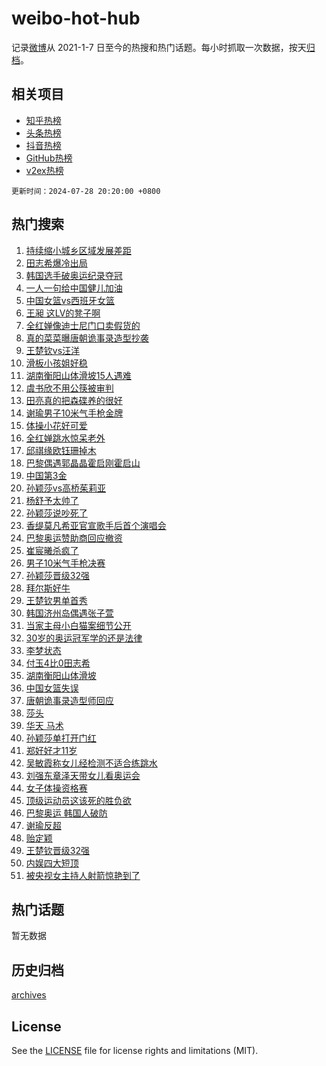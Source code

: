 # weibo-hot-hub

记录[微博](https://www.weibo.com)从 2021-1-7 日至今的热搜和热门话题。每小时抓取一次数据，按天[归档](archives)。

## 相关项目

- [知乎热榜](https://github.com/lonnyzhang423/zhihu-hot-hub)
- [头条热榜](https://github.com/lonnyzhang423/toutiao-hot-hub)
- [抖音热榜](https://github.com/lonnyzhang423/douyin-hot-hub)
- [GitHub热榜](https://github.com/lonnyzhang423/github-hot-hub)
- [v2ex热榜](https://github.com/lonnyzhang423/v2ex-hot-hub)


`更新时间：2024-07-28 20:20:00 +0800`

## 热门搜索

1. [持续缩小城乡区域发展差距](https://m.weibo.cn/search?containerid=100103type%3D1%26t%3D10%26q%3D%23%E6%8C%81%E7%BB%AD%E7%BC%A9%E5%B0%8F%E5%9F%8E%E4%B9%A1%E5%8C%BA%E5%9F%9F%E5%8F%91%E5%B1%95%E5%B7%AE%E8%B7%9D%23&stream_entry_id=51&isnewpage=1&extparam=seat%3D1%26stream_entry_id%3D51%26c_type%3D51%26q%3D%2523%25E6%258C%2581%25E7%25BB%25AD%25E7%25BC%25A9%25E5%25B0%258F%25E5%259F%258E%25E4%25B9%25A1%25E5%258C%25BA%25E5%259F%259F%25E5%258F%2591%25E5%25B1%2595%25E5%25B7%25AE%25E8%25B7%259D%2523%26cate%3D10103%26dgr%3D0%26pos%3D0%26filter_type%3Drealtimehot%26display_time%3D1722169199%26pre_seqid%3D1722169199502026665201)
1. [田志希爆冷出局](https://m.weibo.cn/search?containerid=100103type%3D1%26t%3D10%26q%3D%23%E7%94%B0%E5%BF%97%E5%B8%8C%E7%88%86%E5%86%B7%E5%87%BA%E5%B1%80%23&stream_entry_id=31&isnewpage=1&extparam=seat%3D1%26stream_entry_id%3D31%26flag%3D1%26band_rank%3D1%26realpos%3D1%26pos%3D0%26filter_type%3Drealtimehot%26c_type%3D31%26cate%3D5001%26dgr%3D0%26q%3D%2523%25E7%2594%25B0%25E5%25BF%2597%25E5%25B8%258C%25E7%2588%2586%25E5%2586%25B7%25E5%2587%25BA%25E5%25B1%2580%2523%26lcate%3D5001%26display_time%3D1722169199%26pre_seqid%3D1722169199502026665201)
1. [韩国选手破奥运纪录夺冠](https://m.weibo.cn/search?containerid=100103type%3D1%26t%3D10%26q%3D%23%E9%9F%A9%E5%9B%BD%E9%80%89%E6%89%8B%E7%A0%B4%E5%A5%A5%E8%BF%90%E7%BA%AA%E5%BD%95%E5%A4%BA%E5%86%A0%23&stream_entry_id=31&isnewpage=1&extparam=seat%3D1%26stream_entry_id%3D31%26flag%3D1%26band_rank%3D2%26realpos%3D2%26pos%3D1%26filter_type%3Drealtimehot%26c_type%3D31%26cate%3D5001%26dgr%3D0%26q%3D%2523%25E9%259F%25A9%25E5%259B%25BD%25E9%2580%2589%25E6%2589%258B%25E7%25A0%25B4%25E5%25A5%25A5%25E8%25BF%2590%25E7%25BA%25AA%25E5%25BD%2595%25E5%25A4%25BA%25E5%2586%25A0%2523%26lcate%3D5001%26display_time%3D1722169199%26pre_seqid%3D1722169199502026665201)
1. [一人一句给中国健儿加油](https://m.weibo.cn/search?containerid=100103type%3D1%26t%3D10%26q%3D%23%E4%B8%80%E4%BA%BA%E4%B8%80%E5%8F%A5%E7%BB%99%E4%B8%AD%E5%9B%BD%E5%81%A5%E5%84%BF%E5%8A%A0%E6%B2%B9%23&stream_entry_id=31&isnewpage=1&extparam=seat%3D1%26stream_entry_id%3D31%26flag%3D0%26band_rank%3D3%26realpos%3D3%26pos%3D2%26filter_type%3Drealtimehot%26c_type%3D31%26cate%3D5001%26dgr%3D0%26q%3D%2523%25E4%25B8%2580%25E4%25BA%25BA%25E4%25B8%2580%25E5%258F%25A5%25E7%25BB%2599%25E4%25B8%25AD%25E5%259B%25BD%25E5%2581%25A5%25E5%2584%25BF%25E5%258A%25A0%25E6%25B2%25B9%2523%26lcate%3D5001%26display_time%3D1722169199%26pre_seqid%3D1722169199502026665201)
1. [中国女篮vs西班牙女篮](https://m.weibo.cn/search?containerid=100103type%3D1%26t%3D10%26q%3D%23%E4%B8%AD%E5%9B%BD%E5%A5%B3%E7%AF%AEvs%E8%A5%BF%E7%8F%AD%E7%89%99%E5%A5%B3%E7%AF%AE%23&stream_entry_id=31&isnewpage=1&extparam=seat%3D1%26stream_entry_id%3D31%26flag%3D1%26band_rank%3D4%26realpos%3D4%26pos%3D3%26filter_type%3Drealtimehot%26c_type%3D31%26cate%3D5001%26dgr%3D0%26q%3D%2523%25E4%25B8%25AD%25E5%259B%25BD%25E5%25A5%25B3%25E7%25AF%25AEvs%25E8%25A5%25BF%25E7%258F%25AD%25E7%2589%2599%25E5%25A5%25B3%25E7%25AF%25AE%2523%26lcate%3D5001%26display_time%3D1722169199%26pre_seqid%3D1722169199502026665201)
1. [王昶 这LV的凳子啊](https://m.weibo.cn/search?containerid=100103type%3D1%26t%3D10%26q%3D%E7%8E%8B%E6%98%B6+%E8%BF%99LV%E7%9A%84%E5%87%B3%E5%AD%90%E5%95%8A&stream_entry_id=31&isnewpage=1&extparam=seat%3D1%26stream_entry_id%3D31%26flag%3D2%26band_rank%3D5%26realpos%3D5%26pos%3D4%26filter_type%3Drealtimehot%26c_type%3D31%26cate%3D5001%26dgr%3D0%26q%3D%25E7%258E%258B%25E6%2598%25B6%2520%25E8%25BF%2599LV%25E7%259A%2584%25E5%2587%25B3%25E5%25AD%2590%25E5%2595%258A%26lcate%3D5001%26display_time%3D1722169199%26pre_seqid%3D1722169199502026665201)
1. [全红婵像迪士尼门口卖假货的](https://m.weibo.cn/search?containerid=100103type%3D1%26t%3D10%26q%3D%E5%85%A8%E7%BA%A2%E5%A9%B5%E5%83%8F%E8%BF%AA%E5%A3%AB%E5%B0%BC%E9%97%A8%E5%8F%A3%E5%8D%96%E5%81%87%E8%B4%A7%E7%9A%84&stream_entry_id=31&isnewpage=1&extparam=seat%3D1%26stream_entry_id%3D31%26flag%3D2%26band_rank%3D6%26realpos%3D6%26pos%3D5%26filter_type%3Drealtimehot%26c_type%3D31%26cate%3D5001%26dgr%3D0%26q%3D%25E5%2585%25A8%25E7%25BA%25A2%25E5%25A9%25B5%25E5%2583%258F%25E8%25BF%25AA%25E5%25A3%25AB%25E5%25B0%25BC%25E9%2597%25A8%25E5%258F%25A3%25E5%258D%2596%25E5%2581%2587%25E8%25B4%25A7%25E7%259A%2584%26lcate%3D5001%26display_time%3D1722169199%26pre_seqid%3D1722169199502026665201)
1. [真的菜菜曝唐朝诡事录造型抄袭](https://m.weibo.cn/search?containerid=100103type%3D1%26t%3D10%26q%3D%23%E7%9C%9F%E7%9A%84%E8%8F%9C%E8%8F%9C%E6%9B%9D%E5%94%90%E6%9C%9D%E8%AF%A1%E4%BA%8B%E5%BD%95%E9%80%A0%E5%9E%8B%E6%8A%84%E8%A2%AD%23&stream_entry_id=31&isnewpage=1&extparam=seat%3D1%26stream_entry_id%3D31%26flag%3D16%26band_rank%3D7%26realpos%3D7%26pos%3D6%26filter_type%3Drealtimehot%26c_type%3D31%26cate%3D5001%26dgr%3D0%26q%3D%2523%25E7%259C%259F%25E7%259A%2584%25E8%258F%259C%25E8%258F%259C%25E6%259B%259D%25E5%2594%2590%25E6%259C%259D%25E8%25AF%25A1%25E4%25BA%258B%25E5%25BD%2595%25E9%2580%25A0%25E5%259E%258B%25E6%258A%2584%25E8%25A2%25AD%2523%26lcate%3D5001%26display_time%3D1722169199%26pre_seqid%3D1722169199502026665201)
1. [王楚钦vs汪洋](https://m.weibo.cn/search?containerid=100103type%3D1%26t%3D10%26q%3D%23%E7%8E%8B%E6%A5%9A%E9%92%A6vs%E6%B1%AA%E6%B4%8B%23&stream_entry_id=31&isnewpage=1&extparam=seat%3D1%26stream_entry_id%3D31%26flag%3D0%26band_rank%3D8%26realpos%3D8%26pos%3D7%26filter_type%3Drealtimehot%26c_type%3D31%26cate%3D5001%26dgr%3D0%26q%3D%2523%25E7%258E%258B%25E6%25A5%259A%25E9%2592%25A6vs%25E6%25B1%25AA%25E6%25B4%258B%2523%26lcate%3D5001%26display_time%3D1722169199%26pre_seqid%3D1722169199502026665201)
1. [滑板小孩姐好稳](https://m.weibo.cn/search?containerid=100103type%3D1%26t%3D10%26q%3D%E6%BB%91%E6%9D%BF%E5%B0%8F%E5%AD%A9%E5%A7%90%E5%A5%BD%E7%A8%B3&stream_entry_id=31&isnewpage=1&extparam=seat%3D1%26stream_entry_id%3D31%26flag%3D1%26band_rank%3D9%26realpos%3D9%26pos%3D8%26filter_type%3Drealtimehot%26c_type%3D31%26cate%3D5001%26dgr%3D0%26q%3D%25E6%25BB%2591%25E6%259D%25BF%25E5%25B0%258F%25E5%25AD%25A9%25E5%25A7%2590%25E5%25A5%25BD%25E7%25A8%25B3%26lcate%3D5001%26display_time%3D1722169199%26pre_seqid%3D1722169199502026665201)
1. [湖南衡阳山体滑坡15人遇难](https://m.weibo.cn/search?containerid=100103type%3D1%26t%3D10%26q%3D%23%E6%B9%96%E5%8D%97%E8%A1%A1%E9%98%B3%E5%B1%B1%E4%BD%93%E6%BB%91%E5%9D%A115%E4%BA%BA%E9%81%87%E9%9A%BE%23&stream_entry_id=31&isnewpage=1&extparam=seat%3D1%26stream_entry_id%3D31%26flag%3D1%26band_rank%3D10%26realpos%3D10%26pos%3D9%26filter_type%3Drealtimehot%26c_type%3D31%26cate%3D5001%26dgr%3D0%26q%3D%2523%25E6%25B9%2596%25E5%258D%2597%25E8%25A1%25A1%25E9%2598%25B3%25E5%25B1%25B1%25E4%25BD%2593%25E6%25BB%2591%25E5%259D%25A115%25E4%25BA%25BA%25E9%2581%2587%25E9%259A%25BE%2523%26lcate%3D5001%26display_time%3D1722169199%26pre_seqid%3D1722169199502026665201)
1. [虞书欣不用公筷被审判](https://m.weibo.cn/search?containerid=100103type%3D1%26t%3D10%26q%3D%23%E8%99%9E%E4%B9%A6%E6%AC%A3%E4%B8%8D%E7%94%A8%E5%85%AC%E7%AD%B7%E8%A2%AB%E5%AE%A1%E5%88%A4%23&stream_entry_id=31&isnewpage=1&extparam=seat%3D1%26stream_entry_id%3D31%26flag%3D2%26band_rank%3D11%26realpos%3D11%26pos%3D10%26filter_type%3Drealtimehot%26c_type%3D31%26cate%3D5001%26dgr%3D0%26q%3D%2523%25E8%2599%259E%25E4%25B9%25A6%25E6%25AC%25A3%25E4%25B8%258D%25E7%2594%25A8%25E5%2585%25AC%25E7%25AD%25B7%25E8%25A2%25AB%25E5%25AE%25A1%25E5%2588%25A4%2523%26lcate%3D5001%26display_time%3D1722169199%26pre_seqid%3D1722169199502026665201)
1. [田亮真的把森碟养的很好](https://m.weibo.cn/search?containerid=100103type%3D1%26t%3D10%26q%3D%23%E7%94%B0%E4%BA%AE%E7%9C%9F%E7%9A%84%E6%8A%8A%E6%A3%AE%E7%A2%9F%E5%85%BB%E7%9A%84%E5%BE%88%E5%A5%BD%23&stream_entry_id=31&isnewpage=1&extparam=seat%3D1%26stream_entry_id%3D31%26flag%3D1%26band_rank%3D12%26realpos%3D12%26pos%3D11%26filter_type%3Drealtimehot%26c_type%3D31%26cate%3D5001%26dgr%3D0%26q%3D%2523%25E7%2594%25B0%25E4%25BA%25AE%25E7%259C%259F%25E7%259A%2584%25E6%258A%258A%25E6%25A3%25AE%25E7%25A2%259F%25E5%2585%25BB%25E7%259A%2584%25E5%25BE%2588%25E5%25A5%25BD%2523%26lcate%3D5001%26display_time%3D1722169199%26pre_seqid%3D1722169199502026665201)
1. [谢瑜男子10米气手枪金牌](https://m.weibo.cn/search?containerid=100103type%3D1%26t%3D10%26q%3D%23%E8%B0%A2%E7%91%9C%E7%94%B7%E5%AD%9010%E7%B1%B3%E6%B0%94%E6%89%8B%E6%9E%AA%E9%87%91%E7%89%8C%23&stream_entry_id=31&isnewpage=1&extparam=seat%3D1%26stream_entry_id%3D31%26flag%3D0%26band_rank%3D13%26realpos%3D13%26pos%3D12%26filter_type%3Drealtimehot%26c_type%3D31%26cate%3D5001%26dgr%3D0%26q%3D%2523%25E8%25B0%25A2%25E7%2591%259C%25E7%2594%25B7%25E5%25AD%259010%25E7%25B1%25B3%25E6%25B0%2594%25E6%2589%258B%25E6%259E%25AA%25E9%2587%2591%25E7%2589%258C%2523%26lcate%3D5001%26display_time%3D1722169199%26pre_seqid%3D1722169199502026665201)
1. [体操小花好可爱](https://m.weibo.cn/search?containerid=100103type%3D1%26t%3D10%26q%3D%E4%BD%93%E6%93%8D%E5%B0%8F%E8%8A%B1%E5%A5%BD%E5%8F%AF%E7%88%B1&stream_entry_id=31&isnewpage=1&extparam=seat%3D1%26stream_entry_id%3D31%26flag%3D1%26band_rank%3D14%26realpos%3D14%26pos%3D13%26filter_type%3Drealtimehot%26c_type%3D31%26cate%3D5001%26dgr%3D0%26q%3D%25E4%25BD%2593%25E6%2593%258D%25E5%25B0%258F%25E8%258A%25B1%25E5%25A5%25BD%25E5%258F%25AF%25E7%2588%25B1%26lcate%3D5001%26display_time%3D1722169199%26pre_seqid%3D1722169199502026665201)
1. [全红婵跳水惊呆老外](https://m.weibo.cn/search?containerid=100103type%3D1%26t%3D10%26q%3D%23%E5%85%A8%E7%BA%A2%E5%A9%B5%E8%B7%B3%E6%B0%B4%E6%83%8A%E5%91%86%E8%80%81%E5%A4%96%23&stream_entry_id=31&isnewpage=1&extparam=seat%3D1%26stream_entry_id%3D31%26flag%3D0%26band_rank%3D15%26realpos%3D15%26pos%3D14%26filter_type%3Drealtimehot%26c_type%3D31%26cate%3D5001%26dgr%3D0%26q%3D%2523%25E5%2585%25A8%25E7%25BA%25A2%25E5%25A9%25B5%25E8%25B7%25B3%25E6%25B0%25B4%25E6%2583%258A%25E5%2591%2586%25E8%2580%2581%25E5%25A4%2596%2523%26lcate%3D5001%26display_time%3D1722169199%26pre_seqid%3D1722169199502026665201)
1. [邱祺缘欧钰珊掉木](https://m.weibo.cn/search?containerid=100103type%3D1%26t%3D10%26q%3D%E9%82%B1%E7%A5%BA%E7%BC%98%E6%AC%A7%E9%92%B0%E7%8F%8A%E6%8E%89%E6%9C%A8&stream_entry_id=31&isnewpage=1&extparam=seat%3D1%26stream_entry_id%3D31%26flag%3D1%26band_rank%3D16%26realpos%3D16%26pos%3D15%26filter_type%3Drealtimehot%26c_type%3D31%26cate%3D5001%26dgr%3D0%26q%3D%25E9%2582%25B1%25E7%25A5%25BA%25E7%25BC%2598%25E6%25AC%25A7%25E9%2592%25B0%25E7%258F%258A%25E6%258E%2589%25E6%259C%25A8%26lcate%3D5001%26display_time%3D1722169199%26pre_seqid%3D1722169199502026665201)
1. [巴黎偶遇郭晶晶霍启刚霍启山](https://m.weibo.cn/search?containerid=100103type%3D1%26t%3D10%26q%3D%23%E5%B7%B4%E9%BB%8E%E5%81%B6%E9%81%87%E9%83%AD%E6%99%B6%E6%99%B6%E9%9C%8D%E5%90%AF%E5%88%9A%E9%9C%8D%E5%90%AF%E5%B1%B1%23&stream_entry_id=31&isnewpage=1&extparam=seat%3D1%26stream_entry_id%3D31%26flag%3D1%26band_rank%3D17%26realpos%3D17%26pos%3D16%26filter_type%3Drealtimehot%26c_type%3D31%26cate%3D5001%26dgr%3D0%26q%3D%2523%25E5%25B7%25B4%25E9%25BB%258E%25E5%2581%25B6%25E9%2581%2587%25E9%2583%25AD%25E6%2599%25B6%25E6%2599%25B6%25E9%259C%258D%25E5%2590%25AF%25E5%2588%259A%25E9%259C%258D%25E5%2590%25AF%25E5%25B1%25B1%2523%26lcate%3D5001%26display_time%3D1722169199%26pre_seqid%3D1722169199502026665201)
1. [中国第3金](https://m.weibo.cn/search?containerid=100103type%3D1%26t%3D10%26q%3D%23%E4%B8%AD%E5%9B%BD%E7%AC%AC3%E9%87%91%23&stream_entry_id=31&isnewpage=1&extparam=seat%3D1%26stream_entry_id%3D31%26flag%3D0%26band_rank%3D18%26realpos%3D18%26pos%3D17%26filter_type%3Drealtimehot%26c_type%3D31%26cate%3D5001%26dgr%3D0%26q%3D%2523%25E4%25B8%25AD%25E5%259B%25BD%25E7%25AC%25AC3%25E9%2587%2591%2523%26lcate%3D5001%26display_time%3D1722169199%26pre_seqid%3D1722169199502026665201)
1. [孙颖莎vs高桥茱莉亚](https://m.weibo.cn/search?containerid=100103type%3D1%26t%3D10%26q%3D%E5%AD%99%E9%A2%96%E8%8E%8Evs%E9%AB%98%E6%A1%A5%E8%8C%B1%E8%8E%89%E4%BA%9A&stream_entry_id=31&isnewpage=1&extparam=seat%3D1%26stream_entry_id%3D31%26flag%3D0%26band_rank%3D19%26realpos%3D19%26pos%3D18%26filter_type%3Drealtimehot%26c_type%3D31%26cate%3D5001%26dgr%3D0%26q%3D%25E5%25AD%2599%25E9%25A2%2596%25E8%258E%258Evs%25E9%25AB%2598%25E6%25A1%25A5%25E8%258C%25B1%25E8%258E%2589%25E4%25BA%259A%26lcate%3D5001%26display_time%3D1722169199%26pre_seqid%3D1722169199502026665201)
1. [杨舒予太帅了](https://m.weibo.cn/search?containerid=100103type%3D1%26t%3D10%26q%3D%E6%9D%A8%E8%88%92%E4%BA%88%E5%A4%AA%E5%B8%85%E4%BA%86&stream_entry_id=31&isnewpage=1&extparam=seat%3D1%26stream_entry_id%3D31%26flag%3D1%26band_rank%3D20%26realpos%3D20%26pos%3D19%26filter_type%3Drealtimehot%26c_type%3D31%26cate%3D5001%26dgr%3D0%26q%3D%25E6%259D%25A8%25E8%2588%2592%25E4%25BA%2588%25E5%25A4%25AA%25E5%25B8%2585%25E4%25BA%2586%26lcate%3D5001%26display_time%3D1722169199%26pre_seqid%3D1722169199502026665201)
1. [孙颖莎说吵死了](https://m.weibo.cn/search?containerid=100103type%3D1%26t%3D10%26q%3D%E5%AD%99%E9%A2%96%E8%8E%8E%E8%AF%B4%E5%90%B5%E6%AD%BB%E4%BA%86&stream_entry_id=31&isnewpage=1&extparam=seat%3D1%26stream_entry_id%3D31%26flag%3D2%26band_rank%3D21%26realpos%3D21%26pos%3D20%26filter_type%3Drealtimehot%26c_type%3D31%26cate%3D5001%26dgr%3D0%26q%3D%25E5%25AD%2599%25E9%25A2%2596%25E8%258E%258E%25E8%25AF%25B4%25E5%2590%25B5%25E6%25AD%25BB%25E4%25BA%2586%26lcate%3D5001%26display_time%3D1722169199%26pre_seqid%3D1722169199502026665201)
1. [香缇莫凡希亚官宣歌手后首个演唱会](https://m.weibo.cn/search?containerid=100103type%3D1%26t%3D10%26q%3D%23%E9%A6%99%E7%BC%87%E8%8E%AB%E5%87%A1%E5%B8%8C%E4%BA%9A%E5%AE%98%E5%AE%A3%E6%AD%8C%E6%89%8B%E5%90%8E%E9%A6%96%E4%B8%AA%E6%BC%94%E5%94%B1%E4%BC%9A%23&stream_entry_id=31&isnewpage=1&extparam=seat%3D1%26stream_entry_id%3D31%26flag%3D1%26band_rank%3D22%26realpos%3D22%26pos%3D21%26filter_type%3Drealtimehot%26c_type%3D31%26cate%3D5001%26dgr%3D0%26q%3D%2523%25E9%25A6%2599%25E7%25BC%2587%25E8%258E%25AB%25E5%2587%25A1%25E5%25B8%258C%25E4%25BA%259A%25E5%25AE%2598%25E5%25AE%25A3%25E6%25AD%258C%25E6%2589%258B%25E5%2590%258E%25E9%25A6%2596%25E4%25B8%25AA%25E6%25BC%2594%25E5%2594%25B1%25E4%25BC%259A%2523%26lcate%3D5001%26display_time%3D1722169199%26pre_seqid%3D1722169199502026665201)
1. [巴黎奥运赞助商回应撤资](https://m.weibo.cn/search?containerid=100103type%3D1%26t%3D10%26q%3D%23%E5%B7%B4%E9%BB%8E%E5%A5%A5%E8%BF%90%E8%B5%9E%E5%8A%A9%E5%95%86%E5%9B%9E%E5%BA%94%E6%92%A4%E8%B5%84%23&stream_entry_id=31&isnewpage=1&extparam=seat%3D1%26stream_entry_id%3D31%26flag%3D0%26band_rank%3D23%26realpos%3D23%26pos%3D22%26filter_type%3Drealtimehot%26c_type%3D31%26cate%3D5001%26dgr%3D0%26q%3D%2523%25E5%25B7%25B4%25E9%25BB%258E%25E5%25A5%25A5%25E8%25BF%2590%25E8%25B5%259E%25E5%258A%25A9%25E5%2595%2586%25E5%259B%259E%25E5%25BA%2594%25E6%2592%25A4%25E8%25B5%2584%2523%26lcate%3D5001%26display_time%3D1722169199%26pre_seqid%3D1722169199502026665201)
1. [崔宸曦杀疯了](https://m.weibo.cn/search?containerid=100103type%3D1%26t%3D10%26q%3D%E5%B4%94%E5%AE%B8%E6%9B%A6%E6%9D%80%E7%96%AF%E4%BA%86&stream_entry_id=31&isnewpage=1&extparam=seat%3D1%26stream_entry_id%3D31%26flag%3D1%26band_rank%3D24%26realpos%3D24%26pos%3D23%26filter_type%3Drealtimehot%26c_type%3D31%26cate%3D5001%26dgr%3D0%26q%3D%25E5%25B4%2594%25E5%25AE%25B8%25E6%259B%25A6%25E6%259D%2580%25E7%2596%25AF%25E4%25BA%2586%26lcate%3D5001%26display_time%3D1722169199%26pre_seqid%3D1722169199502026665201)
1. [男子10米气手枪决赛](https://m.weibo.cn/search?containerid=100103type%3D1%26t%3D10%26q%3D%23%E7%94%B7%E5%AD%9010%E7%B1%B3%E6%B0%94%E6%89%8B%E6%9E%AA%E5%86%B3%E8%B5%9B%23&stream_entry_id=31&isnewpage=1&extparam=seat%3D1%26stream_entry_id%3D31%26flag%3D0%26band_rank%3D25%26realpos%3D25%26pos%3D24%26filter_type%3Drealtimehot%26c_type%3D31%26cate%3D5001%26dgr%3D0%26q%3D%2523%25E7%2594%25B7%25E5%25AD%259010%25E7%25B1%25B3%25E6%25B0%2594%25E6%2589%258B%25E6%259E%25AA%25E5%2586%25B3%25E8%25B5%259B%2523%26lcate%3D5001%26display_time%3D1722169199%26pre_seqid%3D1722169199502026665201)
1. [孙颖莎晋级32强](https://m.weibo.cn/search?containerid=100103type%3D1%26t%3D10%26q%3D%23%E5%AD%99%E9%A2%96%E8%8E%8E%E6%99%8B%E7%BA%A732%E5%BC%BA%23&stream_entry_id=31&isnewpage=1&extparam=seat%3D1%26stream_entry_id%3D31%26flag%3D0%26band_rank%3D26%26realpos%3D26%26pos%3D25%26filter_type%3Drealtimehot%26c_type%3D31%26cate%3D5001%26dgr%3D0%26q%3D%2523%25E5%25AD%2599%25E9%25A2%2596%25E8%258E%258E%25E6%2599%258B%25E7%25BA%25A732%25E5%25BC%25BA%2523%26lcate%3D5001%26display_time%3D1722169199%26pre_seqid%3D1722169199502026665201)
1. [拜尔斯好牛](https://m.weibo.cn/search?containerid=100103type%3D1%26t%3D10%26q%3D%23%E6%8B%9C%E5%B0%94%E6%96%AF%E5%A5%BD%E7%89%9B%23&stream_entry_id=31&isnewpage=1&extparam=seat%3D1%26stream_entry_id%3D31%26flag%3D0%26band_rank%3D27%26realpos%3D27%26pos%3D26%26filter_type%3Drealtimehot%26c_type%3D31%26cate%3D5001%26dgr%3D0%26q%3D%2523%25E6%258B%259C%25E5%25B0%2594%25E6%2596%25AF%25E5%25A5%25BD%25E7%2589%259B%2523%26lcate%3D5001%26display_time%3D1722169199%26pre_seqid%3D1722169199502026665201)
1. [王楚钦男单首秀](https://m.weibo.cn/search?containerid=100103type%3D1%26t%3D10%26q%3D%E7%8E%8B%E6%A5%9A%E9%92%A6%E7%94%B7%E5%8D%95%E9%A6%96%E7%A7%80&stream_entry_id=31&isnewpage=1&extparam=seat%3D1%26stream_entry_id%3D31%26flag%3D0%26band_rank%3D28%26realpos%3D28%26pos%3D27%26filter_type%3Drealtimehot%26c_type%3D31%26cate%3D5001%26dgr%3D0%26q%3D%25E7%258E%258B%25E6%25A5%259A%25E9%2592%25A6%25E7%2594%25B7%25E5%258D%2595%25E9%25A6%2596%25E7%25A7%2580%26lcate%3D5001%26display_time%3D1722169199%26pre_seqid%3D1722169199502026665201)
1. [韩国济州岛偶遇张子萱](https://m.weibo.cn/search?containerid=100103type%3D1%26t%3D10%26q%3D%23%E9%9F%A9%E5%9B%BD%E6%B5%8E%E5%B7%9E%E5%B2%9B%E5%81%B6%E9%81%87%E5%BC%A0%E5%AD%90%E8%90%B1%23&stream_entry_id=31&isnewpage=1&extparam=seat%3D1%26stream_entry_id%3D31%26flag%3D1%26band_rank%3D29%26realpos%3D29%26pos%3D28%26filter_type%3Drealtimehot%26c_type%3D31%26cate%3D5001%26dgr%3D0%26q%3D%2523%25E9%259F%25A9%25E5%259B%25BD%25E6%25B5%258E%25E5%25B7%259E%25E5%25B2%259B%25E5%2581%25B6%25E9%2581%2587%25E5%25BC%25A0%25E5%25AD%2590%25E8%2590%25B1%2523%26lcate%3D5001%26display_time%3D1722169199%26pre_seqid%3D1722169199502026665201)
1. [当家主母小白猫案细节公开](https://m.weibo.cn/search?containerid=100103type%3D1%26t%3D10%26q%3D%23%E5%BD%93%E5%AE%B6%E4%B8%BB%E6%AF%8D%E5%B0%8F%E7%99%BD%E7%8C%AB%E6%A1%88%E7%BB%86%E8%8A%82%E5%85%AC%E5%BC%80%23&stream_entry_id=31&isnewpage=1&extparam=seat%3D1%26stream_entry_id%3D31%26flag%3D1%26band_rank%3D30%26realpos%3D30%26pos%3D29%26filter_type%3Drealtimehot%26c_type%3D31%26cate%3D5001%26dgr%3D0%26q%3D%2523%25E5%25BD%2593%25E5%25AE%25B6%25E4%25B8%25BB%25E6%25AF%258D%25E5%25B0%258F%25E7%2599%25BD%25E7%258C%25AB%25E6%25A1%2588%25E7%25BB%2586%25E8%258A%2582%25E5%2585%25AC%25E5%25BC%2580%2523%26lcate%3D5001%26display_time%3D1722169199%26pre_seqid%3D1722169199502026665201)
1. [30岁的奥运冠军学的还是法律](https://m.weibo.cn/search?containerid=100103type%3D1%26t%3D10%26q%3D30%E5%B2%81%E7%9A%84%E5%A5%A5%E8%BF%90%E5%86%A0%E5%86%9B%E5%AD%A6%E7%9A%84%E8%BF%98%E6%98%AF%E6%B3%95%E5%BE%8B&stream_entry_id=31&isnewpage=1&extparam=seat%3D1%26stream_entry_id%3D31%26flag%3D1%26band_rank%3D31%26realpos%3D31%26pos%3D30%26filter_type%3Drealtimehot%26c_type%3D31%26cate%3D5001%26dgr%3D0%26q%3D30%25E5%25B2%2581%25E7%259A%2584%25E5%25A5%25A5%25E8%25BF%2590%25E5%2586%25A0%25E5%2586%259B%25E5%25AD%25A6%25E7%259A%2584%25E8%25BF%2598%25E6%2598%25AF%25E6%25B3%2595%25E5%25BE%258B%26lcate%3D5001%26display_time%3D1722169199%26pre_seqid%3D1722169199502026665201)
1. [李梦状态](https://m.weibo.cn/search?containerid=100103type%3D1%26t%3D10%26q%3D%E6%9D%8E%E6%A2%A6%E7%8A%B6%E6%80%81&stream_entry_id=31&isnewpage=1&extparam=seat%3D1%26stream_entry_id%3D31%26flag%3D1%26band_rank%3D32%26realpos%3D32%26pos%3D31%26filter_type%3Drealtimehot%26c_type%3D31%26cate%3D5001%26dgr%3D0%26q%3D%25E6%259D%258E%25E6%25A2%25A6%25E7%258A%25B6%25E6%2580%2581%26lcate%3D5001%26display_time%3D1722169199%26pre_seqid%3D1722169199502026665201)
1. [付玉4比0田志希](https://m.weibo.cn/search?containerid=100103type%3D1%26t%3D10%26q%3D%23%E4%BB%98%E7%8E%894%E6%AF%940%E7%94%B0%E5%BF%97%E5%B8%8C%23&stream_entry_id=31&isnewpage=1&extparam=seat%3D1%26stream_entry_id%3D31%26flag%3D1%26band_rank%3D33%26realpos%3D33%26pos%3D32%26filter_type%3Drealtimehot%26c_type%3D31%26cate%3D5001%26dgr%3D0%26q%3D%2523%25E4%25BB%2598%25E7%258E%25894%25E6%25AF%25940%25E7%2594%25B0%25E5%25BF%2597%25E5%25B8%258C%2523%26lcate%3D5001%26display_time%3D1722169199%26pre_seqid%3D1722169199502026665201)
1. [湖南衡阳山体滑坡](https://m.weibo.cn/search?containerid=100103type%3D1%26t%3D10%26q%3D%23%E6%B9%96%E5%8D%97%E8%A1%A1%E9%98%B3%E5%B1%B1%E4%BD%93%E6%BB%91%E5%9D%A1%23&stream_entry_id=31&isnewpage=1&extparam=seat%3D1%26stream_entry_id%3D31%26flag%3D0%26band_rank%3D34%26realpos%3D34%26pos%3D33%26filter_type%3Drealtimehot%26c_type%3D31%26cate%3D5001%26dgr%3D0%26q%3D%2523%25E6%25B9%2596%25E5%258D%2597%25E8%25A1%25A1%25E9%2598%25B3%25E5%25B1%25B1%25E4%25BD%2593%25E6%25BB%2591%25E5%259D%25A1%2523%26lcate%3D5001%26display_time%3D1722169199%26pre_seqid%3D1722169199502026665201)
1. [中国女篮失误](https://m.weibo.cn/search?containerid=100103type%3D1%26t%3D10%26q%3D%23%E4%B8%AD%E5%9B%BD%E5%A5%B3%E7%AF%AE%E5%A4%B1%E8%AF%AF%23&stream_entry_id=31&isnewpage=1&extparam=seat%3D1%26stream_entry_id%3D31%26flag%3D1%26band_rank%3D35%26realpos%3D35%26pos%3D34%26filter_type%3Drealtimehot%26c_type%3D31%26cate%3D5001%26dgr%3D0%26q%3D%2523%25E4%25B8%25AD%25E5%259B%25BD%25E5%25A5%25B3%25E7%25AF%25AE%25E5%25A4%25B1%25E8%25AF%25AF%2523%26lcate%3D5001%26display_time%3D1722169199%26pre_seqid%3D1722169199502026665201)
1. [唐朝诡事录造型师回应](https://m.weibo.cn/search?containerid=100103type%3D1%26t%3D10%26q%3D%23%E5%94%90%E6%9C%9D%E8%AF%A1%E4%BA%8B%E5%BD%95%E9%80%A0%E5%9E%8B%E5%B8%88%E5%9B%9E%E5%BA%94%23&stream_entry_id=31&isnewpage=1&extparam=seat%3D1%26stream_entry_id%3D31%26flag%3D1%26band_rank%3D36%26realpos%3D36%26pos%3D35%26filter_type%3Drealtimehot%26c_type%3D31%26cate%3D5001%26dgr%3D0%26q%3D%2523%25E5%2594%2590%25E6%259C%259D%25E8%25AF%25A1%25E4%25BA%258B%25E5%25BD%2595%25E9%2580%25A0%25E5%259E%258B%25E5%25B8%2588%25E5%259B%259E%25E5%25BA%2594%2523%26lcate%3D5001%26display_time%3D1722169199%26pre_seqid%3D1722169199502026665201)
1. [莎头](https://m.weibo.cn/search?containerid=100103type%3D1%26t%3D10%26q%3D%E8%8E%8E%E5%A4%B4&stream_entry_id=31&isnewpage=1&extparam=seat%3D1%26stream_entry_id%3D31%26flag%3D0%26band_rank%3D37%26realpos%3D37%26pos%3D36%26filter_type%3Drealtimehot%26c_type%3D31%26cate%3D5001%26dgr%3D0%26q%3D%25E8%258E%258E%25E5%25A4%25B4%26lcate%3D5001%26display_time%3D1722169199%26pre_seqid%3D1722169199502026665201)
1. [华天 马术](https://m.weibo.cn/search?containerid=100103type%3D1%26t%3D10%26q%3D%E5%8D%8E%E5%A4%A9+%E9%A9%AC%E6%9C%AF&stream_entry_id=31&isnewpage=1&extparam=seat%3D1%26stream_entry_id%3D31%26flag%3D1%26band_rank%3D38%26realpos%3D38%26pos%3D37%26filter_type%3Drealtimehot%26c_type%3D31%26cate%3D5001%26dgr%3D0%26q%3D%25E5%258D%258E%25E5%25A4%25A9%2520%25E9%25A9%25AC%25E6%259C%25AF%26lcate%3D5001%26display_time%3D1722169199%26pre_seqid%3D1722169199502026665201)
1. [孙颖莎单打开门红](https://m.weibo.cn/search?containerid=100103type%3D1%26t%3D10%26q%3D%23%E5%AD%99%E9%A2%96%E8%8E%8E%E5%8D%95%E6%89%93%E5%BC%80%E9%97%A8%E7%BA%A2%23&stream_entry_id=31&isnewpage=1&extparam=seat%3D1%26stream_entry_id%3D31%26flag%3D0%26band_rank%3D39%26realpos%3D39%26pos%3D38%26filter_type%3Drealtimehot%26c_type%3D31%26cate%3D5001%26dgr%3D0%26q%3D%2523%25E5%25AD%2599%25E9%25A2%2596%25E8%258E%258E%25E5%258D%2595%25E6%2589%2593%25E5%25BC%2580%25E9%2597%25A8%25E7%25BA%25A2%2523%26lcate%3D5001%26display_time%3D1722169199%26pre_seqid%3D1722169199502026665201)
1. [郑好好才11岁](https://m.weibo.cn/search?containerid=100103type%3D1%26t%3D10%26q%3D%E9%83%91%E5%A5%BD%E5%A5%BD%E6%89%8D11%E5%B2%81&stream_entry_id=31&isnewpage=1&extparam=seat%3D1%26stream_entry_id%3D31%26flag%3D1%26band_rank%3D40%26realpos%3D40%26pos%3D39%26filter_type%3Drealtimehot%26c_type%3D31%26cate%3D5001%26dgr%3D0%26q%3D%25E9%2583%2591%25E5%25A5%25BD%25E5%25A5%25BD%25E6%2589%258D11%25E5%25B2%2581%26lcate%3D5001%26display_time%3D1722169199%26pre_seqid%3D1722169199502026665201)
1. [吴敏霞称女儿经检测不适合练跳水](https://m.weibo.cn/search?containerid=100103type%3D1%26t%3D10%26q%3D%23%E5%90%B4%E6%95%8F%E9%9C%9E%E7%A7%B0%E5%A5%B3%E5%84%BF%E7%BB%8F%E6%A3%80%E6%B5%8B%E4%B8%8D%E9%80%82%E5%90%88%E7%BB%83%E8%B7%B3%E6%B0%B4%23&stream_entry_id=31&isnewpage=1&extparam=seat%3D1%26stream_entry_id%3D31%26flag%3D0%26band_rank%3D41%26realpos%3D41%26pos%3D40%26filter_type%3Drealtimehot%26c_type%3D31%26cate%3D5001%26dgr%3D0%26q%3D%2523%25E5%2590%25B4%25E6%2595%258F%25E9%259C%259E%25E7%25A7%25B0%25E5%25A5%25B3%25E5%2584%25BF%25E7%25BB%258F%25E6%25A3%2580%25E6%25B5%258B%25E4%25B8%258D%25E9%2580%2582%25E5%2590%2588%25E7%25BB%2583%25E8%25B7%25B3%25E6%25B0%25B4%2523%26lcate%3D5001%26display_time%3D1722169199%26pre_seqid%3D1722169199502026665201)
1. [刘强东章泽天带女儿看奥运会](https://m.weibo.cn/search?containerid=100103type%3D1%26t%3D10%26q%3D%23%E5%88%98%E5%BC%BA%E4%B8%9C%E7%AB%A0%E6%B3%BD%E5%A4%A9%E5%B8%A6%E5%A5%B3%E5%84%BF%E7%9C%8B%E5%A5%A5%E8%BF%90%E4%BC%9A%23&stream_entry_id=31&isnewpage=1&extparam=seat%3D1%26stream_entry_id%3D31%26flag%3D0%26band_rank%3D42%26realpos%3D42%26pos%3D41%26filter_type%3Drealtimehot%26c_type%3D31%26cate%3D5001%26dgr%3D0%26q%3D%2523%25E5%2588%2598%25E5%25BC%25BA%25E4%25B8%259C%25E7%25AB%25A0%25E6%25B3%25BD%25E5%25A4%25A9%25E5%25B8%25A6%25E5%25A5%25B3%25E5%2584%25BF%25E7%259C%258B%25E5%25A5%25A5%25E8%25BF%2590%25E4%25BC%259A%2523%26lcate%3D5001%26display_time%3D1722169199%26pre_seqid%3D1722169199502026665201)
1. [女子体操资格赛](https://m.weibo.cn/search?containerid=100103type%3D1%26t%3D10%26q%3D%23%E5%A5%B3%E5%AD%90%E4%BD%93%E6%93%8D%E8%B5%84%E6%A0%BC%E8%B5%9B%23&stream_entry_id=31&isnewpage=1&extparam=seat%3D1%26stream_entry_id%3D31%26flag%3D0%26band_rank%3D43%26realpos%3D43%26pos%3D42%26filter_type%3Drealtimehot%26c_type%3D31%26cate%3D5001%26dgr%3D0%26q%3D%2523%25E5%25A5%25B3%25E5%25AD%2590%25E4%25BD%2593%25E6%2593%258D%25E8%25B5%2584%25E6%25A0%25BC%25E8%25B5%259B%2523%26lcate%3D5001%26display_time%3D1722169199%26pre_seqid%3D1722169199502026665201)
1. [顶级运动员这该死的胜负欲](https://m.weibo.cn/search?containerid=100103type%3D1%26t%3D10%26q%3D%E9%A1%B6%E7%BA%A7%E8%BF%90%E5%8A%A8%E5%91%98%E8%BF%99%E8%AF%A5%E6%AD%BB%E7%9A%84%E8%83%9C%E8%B4%9F%E6%AC%B2&stream_entry_id=31&isnewpage=1&extparam=seat%3D1%26stream_entry_id%3D31%26flag%3D1%26band_rank%3D44%26realpos%3D44%26pos%3D43%26filter_type%3Drealtimehot%26c_type%3D31%26cate%3D5001%26dgr%3D0%26q%3D%25E9%25A1%25B6%25E7%25BA%25A7%25E8%25BF%2590%25E5%258A%25A8%25E5%2591%2598%25E8%25BF%2599%25E8%25AF%25A5%25E6%25AD%25BB%25E7%259A%2584%25E8%2583%259C%25E8%25B4%259F%25E6%25AC%25B2%26lcate%3D5001%26display_time%3D1722169199%26pre_seqid%3D1722169199502026665201)
1. [巴黎奥运 韩国人破防](https://m.weibo.cn/search?containerid=100103type%3D1%26t%3D10%26q%3D%E5%B7%B4%E9%BB%8E%E5%A5%A5%E8%BF%90+%E9%9F%A9%E5%9B%BD%E4%BA%BA%E7%A0%B4%E9%98%B2&stream_entry_id=31&isnewpage=1&extparam=seat%3D1%26stream_entry_id%3D31%26flag%3D0%26band_rank%3D45%26realpos%3D45%26pos%3D44%26filter_type%3Drealtimehot%26c_type%3D31%26cate%3D5001%26dgr%3D0%26q%3D%25E5%25B7%25B4%25E9%25BB%258E%25E5%25A5%25A5%25E8%25BF%2590%2520%25E9%259F%25A9%25E5%259B%25BD%25E4%25BA%25BA%25E7%25A0%25B4%25E9%2598%25B2%26lcate%3D5001%26display_time%3D1722169199%26pre_seqid%3D1722169199502026665201)
1. [谢瑜反超](https://m.weibo.cn/search?containerid=100103type%3D1%26t%3D10%26q%3D%E8%B0%A2%E7%91%9C%E5%8F%8D%E8%B6%85&stream_entry_id=31&isnewpage=1&extparam=seat%3D1%26stream_entry_id%3D31%26flag%3D0%26band_rank%3D46%26realpos%3D46%26pos%3D45%26filter_type%3Drealtimehot%26c_type%3D31%26cate%3D5001%26dgr%3D0%26q%3D%25E8%25B0%25A2%25E7%2591%259C%25E5%258F%258D%25E8%25B6%2585%26lcate%3D5001%26display_time%3D1722169199%26pre_seqid%3D1722169199502026665201)
1. [贻定颖](https://m.weibo.cn/search?containerid=100103type%3D1%26t%3D10%26q%3D%E8%B4%BB%E5%AE%9A%E9%A2%96&stream_entry_id=31&isnewpage=1&extparam=seat%3D1%26stream_entry_id%3D31%26flag%3D0%26band_rank%3D47%26realpos%3D47%26pos%3D46%26filter_type%3Drealtimehot%26c_type%3D31%26cate%3D5001%26dgr%3D0%26q%3D%25E8%25B4%25BB%25E5%25AE%259A%25E9%25A2%2596%26lcate%3D5001%26display_time%3D1722169199%26pre_seqid%3D1722169199502026665201)
1. [王楚钦晋级32强](https://m.weibo.cn/search?containerid=100103type%3D1%26t%3D10%26q%3D%23%E7%8E%8B%E6%A5%9A%E9%92%A6%E6%99%8B%E7%BA%A732%E5%BC%BA%23&stream_entry_id=31&isnewpage=1&extparam=seat%3D1%26stream_entry_id%3D31%26flag%3D0%26band_rank%3D48%26realpos%3D48%26pos%3D47%26filter_type%3Drealtimehot%26c_type%3D31%26cate%3D5001%26dgr%3D0%26q%3D%2523%25E7%258E%258B%25E6%25A5%259A%25E9%2592%25A6%25E6%2599%258B%25E7%25BA%25A732%25E5%25BC%25BA%2523%26lcate%3D5001%26display_time%3D1722169199%26pre_seqid%3D1722169199502026665201)
1. [内娱四大短顶](https://m.weibo.cn/search?containerid=100103type%3D1%26t%3D10%26q%3D%23%E5%86%85%E5%A8%B1%E5%9B%9B%E5%A4%A7%E7%9F%AD%E9%A1%B6%23&stream_entry_id=31&isnewpage=1&extparam=seat%3D1%26stream_entry_id%3D31%26flag%3D1%26band_rank%3D49%26realpos%3D49%26pos%3D48%26filter_type%3Drealtimehot%26c_type%3D31%26cate%3D5001%26dgr%3D0%26q%3D%2523%25E5%2586%2585%25E5%25A8%25B1%25E5%259B%259B%25E5%25A4%25A7%25E7%259F%25AD%25E9%25A1%25B6%2523%26lcate%3D5001%26display_time%3D1722169199%26pre_seqid%3D1722169199502026665201)
1. [被央视女主持人射箭惊艳到了](https://m.weibo.cn/search?containerid=100103type%3D1%26t%3D10%26q%3D%23%E8%A2%AB%E5%A4%AE%E8%A7%86%E5%A5%B3%E4%B8%BB%E6%8C%81%E4%BA%BA%E5%B0%84%E7%AE%AD%E6%83%8A%E8%89%B3%E5%88%B0%E4%BA%86%23&stream_entry_id=31&isnewpage=1&extparam=seat%3D1%26stream_entry_id%3D31%26flag%3D0%26band_rank%3D50%26realpos%3D50%26pos%3D49%26filter_type%3Drealtimehot%26c_type%3D31%26cate%3D5001%26dgr%3D0%26q%3D%2523%25E8%25A2%25AB%25E5%25A4%25AE%25E8%25A7%2586%25E5%25A5%25B3%25E4%25B8%25BB%25E6%258C%2581%25E4%25BA%25BA%25E5%25B0%2584%25E7%25AE%25AD%25E6%2583%258A%25E8%2589%25B3%25E5%2588%25B0%25E4%25BA%2586%2523%26lcate%3D5001%26display_time%3D1722169199%26pre_seqid%3D1722169199502026665201)

## 热门话题

暂无数据

## 历史归档

[archives](archives)

## License

See the [LICENSE](LICENSE) file for license rights and limitations (MIT).
